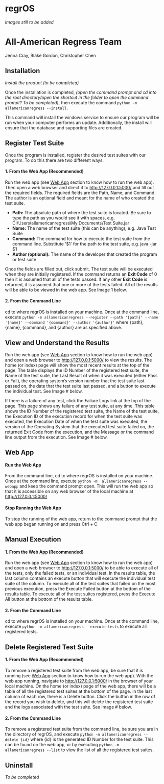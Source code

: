 # regrOS

*Images still to be added*

# All-American Regress Team

Jenna Cray, Blake Gordon, Christopher Chen

## Installation

*Install the product (to be completed)*

Once the installation is completed, *(open the command prompt and cd into the root directory/open the shortcut in the
folder to open the command prompt? To be completed)*, then execute the command `python -m allamericanregress --install`.

This command will install the windows service to ensure our program will be run when your computer performs an update.
Additionally, the install will ensure that the database and supporting files are created.

## Register Test Suite

Once the program is installed, register the desired test suites with our program.
To do this there are two different ways.

#### 1. From the Web App (Recommended)

Run the web app (see [Web App](#web-app) section to know how to run the web app).  Then open a web browser and direct it to
http://127.0.0.1:5000/ and fill out the required fields. The required fields are the Path, Name, and Command.
The author is an optional field and meant for the name of who created the test suite.
    
* **Path:** The absolute path of where the test suite is located. Be sure to type the path as you would see it with 
spaces, e.g. C:\Users\allamericanregress\My Documents\Test Suite.jar   
* **Name:** The name of the test suite (this can be anything), e.g. Java Test Suite
* **Command:** The command for how to execute the test suite from the command line. Substitute '$1' for the path to the 
test suite, e.g. java -jar $1
* **Author (optional):** The name of the developer that created the program or test suite

Once the fields are filled out, click submit. The test suite will be executed when they are initially registered. 
If the command returns an **Exit Code** of 0 then it is assumed that all of the tests passed. If any other **Exit Code** 
is returned, it is assumed that one or more of the tests failed. All of the results will be able to be viewed in the 
web app. See Image 1 below.


#### 2. From the Command Line

cd to where regrOS is installed on your machine. Once at the command line, execute 
`python -m allamericanregress --register --path '{path}' --name '{name}' --command '{command}' --author '{author}'` 
where {path}, {name}, {command}, and {author} are as specified above.


## View and Understand the Results

Run the web app (see [Web App](#web-app) section to know how to run the web app) and open a web browser to 
http://127.0.0.1:5000/ to view the results. The home (or index) page will show the most recent results at the top of 
the page. The table displays the ID Number of the registered test suite, the Name of the test suite, the Last Result of 
when it was executed (either Pass or Fail), the operating system’s version number that the test suite last passed on, 
the date that the test suite last passed, and a button to execute the individual test. See Image # below. 


If there is a failure of any test, click the Failure Logs link at the top of the page. This page shows any failure of 
any test suite, at any time. This table shows the ID Number of the registered test suite, the Name of the test suite, 
the Execution ID of the execution record for when the test suite was executed, the Execution Date of when the test 
suite was executed, the version of the Operating System that the executed test suite failed on, the returned Exit Code 
from the execution, and the Message or the command line output from the execution. See Image # below.


## Web App

#### Run the Web App

From the command line, cd to where regrOS is installed on your machine. Once at the command line, execute `python -m 
allamericanregress --webapp` and keep the command prompt open. This will run the web app so that it is accessible on 
any web browser of the local machine at http://127.0.0.1:5000/

#### Stop Running the Web App

To stop the running of the web app, return to the command prompt that the web app began running on and press Ctrl + C

## Manual Execution

#### 1. From the Web App (Recommended)

Run the web app (see [Web App](#web-app) section to know how to run the web app) and open a web browser to 
http://127.0.0.1:5000/ to be able to execute all of the tests, only the failed tests, or an individual test. In the 
results table, the last column contains an execute button that will execute the individual test suite of the column. 
To execute all of the test suites that failed on the most previous execution, press the Execute Failed button at the 
bottom of the results table. To execute all of the test suites registered, press the Execute All button at the bottom 
of the results table. 

#### 2. From the Command Line

cd to where regrOS is installed on your machine. Once at the command line, execute 
`python -m allamericanregress --execute-tests` to execute all registered tests. 

## Delete Registered Test Suite

#### 1. From the Web App (Recommended)

To remove a registered test suite from the web app, be sure that it is running (see [Web App](#web-app) section to know 
how to run the web app). With the web app running, navigate to http://127.0.0.1:5000/ in the browser of your local 
machine. On the home (or index) page of the web app, there will be a table of all the registered test suites at the 
bottom of the page. In the last column of each row, there is a Delete button. Click the button in the row of the record 
you wish to delete, and this will delete the registered test suite and the logs associated with the test suite. See 
Image # below.

#### 2. From the Command Line

To remove a registered test suite from the command line, be sure you are in the directory of regrOS, and execute 
`python -m allamericanregress --delete {id}` where {id} is the generated ID Number for the test suite. This can be 
found on the web app, or by executing `python -m allamericanregress --list` to view the list of all the registered 
test suites.

## Uninstall

*To be completed*
